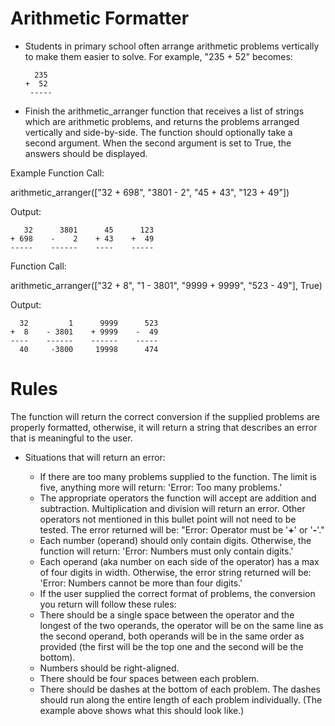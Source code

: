 # Arithmetic Formatter
- Students in primary school often arrange arithmetic problems vertically to make them easier to solve. For example, "235 + 52" becomes:

        235
      +  52
       -----

    
- Finish the arithmetic_arranger function that receives a list of strings which are arithmetic problems, and returns the problems arranged vertically and side-by-side. The function should optionally take a second argument. When the second argument is set to True, the answers should be displayed.

Example
Function Call:

arithmetic_arranger(["32 + 698", "3801 - 2", "45 + 43", "123 + 49"])

Output:

       32      3801      45      123
    + 698    -    2    + 43    +  49
    -----    ------    ----    -----
Function Call:

arithmetic_arranger(["32 + 8", "1 - 3801", "9999 + 9999", "523 - 49"], True)

Output:

      32         1      9999      523
    +  8    - 3801    + 9999    -  49
    ----    ------    ------    -----
      40     -3800     19998      474
      
# Rules
The function will return the correct conversion if the supplied problems are properly formatted, otherwise, it will return a string that describes an error that is meaningful to the user.

- Situations that will return an error:

  - If there are too many problems supplied to the function. The limit is five, anything more will return: 'Error: Too many problems.'
  - The appropriate operators the function will accept are addition and subtraction. Multiplication and division will return an error. Other operators not mentioned in this bullet point will not need to be tested. The error returned will be: "Error: Operator must be '**+**' or '**-**'."
  - Each number (operand) should only contain digits. Otherwise, the function will return: 'Error: Numbers must only contain digits.'
  - Each operand (aka number on each side of the operator) has a max of four digits in width. Otherwise, the error string returned will be: 'Error: Numbers cannot be more than four digits.'
  - If the user supplied the correct format of problems, the conversion you return will follow these rules:
  - There should be a single space between the operator and the longest of the two operands, the operator will be on the same line as the second operand, both operands will be in the same order as provided (the first will be the top one and the second will be the bottom).
  - Numbers should be right-aligned.
  - There should be four spaces between each problem.
  - There should be dashes at the bottom of each problem. The dashes should run along the entire length of each problem individually. (The example above shows what this should look like.)
